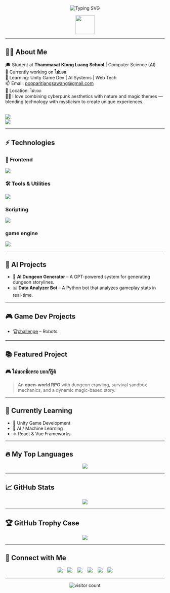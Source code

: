 <br>
<p align="center">
  <img src="https://readme-typing-svg.demolab.com?font=Fira+Code&duration=3000&pause=1000&color=00FFFF&center=true&width=550&lines=Hi+there!+I'm+Popparit+Jangsawang+(Petch)+%F0%9F%91%8B;Game+Developer+%7C+Unity+%7C+AI+Systems;Passionate+about+Tech;Always+Building+Something..." alt="Typing SVG" />
</p>

<p align="center">
  <img src="https://media.giphy.com/media/hvRJCLFzcasrR4ia7z/giphy.gif" width="60">
</p>

---

## 🧑‍🎓 About Me  
🎓 Student at **Thammasat Klong Luang School** | Computer Science (AI)  
🚀 Currently working on **ไม่บอก**  
🧠 Learning: Unity Game Dev | AI Systems | Web Tech  
📫 Email: [popparitjangsawang@gmail.com](mailto:popparitjangsawang@gmail.com)  
📍 Location: ไม่บอก <br>
🌿✨ I love combining cyberpunk aesthetics with nature and magic themes — blending technology with mysticism to create unique experiences.

<br>
<a href="https://resplendent-biscotti-1c4ba5.netlify.app/docs/home.html" target="_blank">
  <img src="https://img.shields.io/badge/Portfolio-00ffff?style=for-the-badge&logo=google-chrome&logoColor=white">
</a>
<br>
<a href="/path-to-your-resume.pdf" target="_blank">
  <img src="https://img.shields.io/badge/Resume-white?style=for-the-badge&logo=readthedocs&logoColor=black">
</a>

---

## ⚡ Technologies

### 🎨 Frontend
<a href="https://github.com/MinamiNagata">
  <img src="https://skillicons.dev/icons?i=html,css,js,vue">
</a>


### 🛠️ Tools & Utilities
<a href="https://github.com/MinamiNagata">
  <img src="https://skillicons.dev/icons?i=notion,figma,vscode,sketchup,blender,arduino,">
</a>

### Scripting
<a href="https://github.com/MinamiNagata">
  <img src="https://skillicons.dev/icons?i=cpp,py">
</a>

### game engine
<a href="https://github.com/MinamiNagata">
  <img src="https://skillicons.dev/icons?i=unity,unreal,robloxstudio">
</a>

---

## 🧠 AI Projects
- 🤖 **AI Dungeon Generator** – A GPT-powered system for generating dungeon storylines.
- 📊 **Data Analyzer Bot** – A Python bot that analyzes gameplay stats in real-time.

---

## 🎮 Game Dev Projects
- 🏆[challenge](#) – Robots.


---

## 📚 Featured Project  
### 🎮 ไม่บอกชื่อหรอ บอกก็รู้ดิ
> An **open-world RPG** with dungeon crawling, survival sandbox mechanics, and a dynamic magic-based story.


---

## 🌱 Currently Learning  
- 🧠 Unity Game Development  
- 🤖 AI / Machine Learning  
- ⚛️ React & Vue Frameworks  
  





---

## 🔥 My Top Languages
<p align="center">
  <a href="https://github.com/MinamiNagata">
    <img src="https://github-readme-stats.vercel.app/api/top-langs/?username=MinamiNagata&theme=vue-dark&show_icons=true&hide_border=true&layout=compact" />
  </a>
</p>

---
  
## 📈 GitHub Stats

<p align="center">
  <a href="https://github.com/MinamiNagata">
    <img src="https://github-readme-stats.vercel.app/api?username=MinamiNagata&theme=vue-dark&show_icons=true&hide_border=true&count_private=true"/><br>
  </a>
</p>

---

## 🏆 GitHub Trophy Case

<p align="center">
  <a href="https://github.com/MinamiNagata">
    <img src="https://github-profile-trophy.vercel.app/?username=MinamiNagata&theme=onedark&row=1&margin-w=10&no-bg=true"/>
  </a>
</p>

---

## 🔗 Connect with Me  
<p align="center">
  <a href="https://github.com/MinamiNagata">
    <img src="https://img.shields.io/badge/Discord-%237289DA?style=for-the-badge&logo=discord&logoColor=white"/>
  </a>
  &nbsp;&nbsp;
  <a href="https://github.com/MinamiNagata">
    <img src="https://img.shields.io/badge/Instagram-%23E4405F?style=for-the-badge&logo=instagram&logoColor=white"/>
  </a>
  &nbsp;&nbsp;
  <a href="https://github.com/MinamiNagata">
    <img src="https://img.shields.io/badge/LinkedIn-%230077B5?style=for-the-badge&logo=linkedin&logoColor=white"/>
  </a>
  &nbsp;&nbsp;
  <a href="https://www.facebook.com/yourprofile">
    <img src="https://img.shields.io/badge/Facebook-%231877F2?style=for-the-badge&logo=facebook&logoColor=white"/>
  </a>
  &nbsp;&nbsp;
  <a href="https://twitter.com/yourprofile">
    <img src="https://img.shields.io/badge/Twitter-%231DA1F2?style=for-the-badge&logo=twitter&logoColor=white"/>
  </a>
  &nbsp;&nbsp;
  <a href="https://www.tiktok.com/@yourprofile">
    <img src="https://img.shields.io/badge/TikTok-%23000000?style=for-the-badge&logo=tiktok&logoColor=white"/>
  </a>
</p>


---

<p align="center">
  <img src="https://count.getloli.com/get/@Lumi_Code.github.readme?theme=flat" alt="visitor count"/>
</p>
